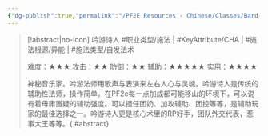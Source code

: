 ```yaml
---
{"dg-publish":true,"permalink":"/PF2E Resources - Chinese/Classes/Bard-CN/","title":"吟游诗人","tags":["中文"],"noteIcon":"","updated":"2024-01-17T21:37:46.890-08:00"}
---
```


>[!abstract|no-icon] 吟游诗人
> #职业类型/施法 | #KeyAttribute/CHA | #施法根源/异能 | #施法类型/自发法术
> 
> 难度：★★★ 
> 攻击：★★
> 防御：★★
> 辅助：★★★★★
> 实用：★★★★
> 
> 神秘音乐家。吟游法师用歌声与表演来左右人心与灵魂。吟游诗人是传统的辅助性法师，操作简单。在PF2e每一点加成都可能移山的环境下，可以说有着毋庸置疑的辅助强度。可以担任团奶、加攻辅助、团控等等，是辅助玩家的最佳选择之一。吟游诗人更是核心术里的RP好手，团队外交代表，惹事大王等等。{ #abstract}



